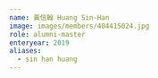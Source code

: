```yaml
---
name: 黃信翰 Huang Sin-Han 
image: images/members/404415024.jpg 
role: alumni-master
enteryear: 2019
aliases:
  - sin han huang
---
```

